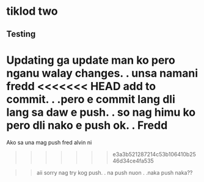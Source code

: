 # tiklod two

## Testing 

Updating
ga update man ko pero nganu walay changes. . unsa namani 
fredd
<<<<<<< HEAD
add to commit. . .pero e commit lang dli lang sa daw e push. . 
so nag himu ko pero dli nako e push ok. . Fredd
=======


Ako sa una mag push fred alvin ni
>>>>>>> e3a3b521287214c53b106410b2546d34ce4fa535


>>aii sorry nag try kog push. . na push nuon . .naka push naka??